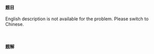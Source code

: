 #### 题目
<p>English description is not available for the problem. Please switch to Chinese.</p>

<div>
<div>&nbsp;</div>
</div>


 #### 题解